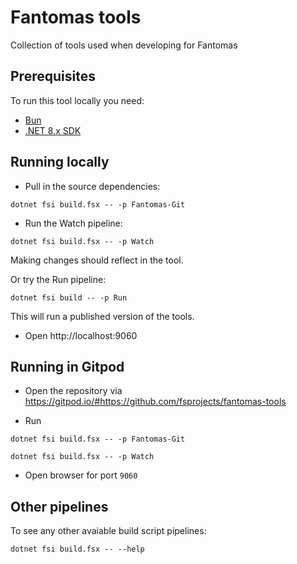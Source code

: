 # Fantomas tools

Collection of tools used when developing for Fantomas

## Prerequisites

To run this tool locally you need:

* [Bun](https://bun.sh/)
* [.NET 8.x SDK](https://dotnet.microsoft.com/en-us/download/dotnet/8.0)

## Running locally

* Pull in the source dependencies:

```shell
dotnet fsi build.fsx -- -p Fantomas-Git
```

* Run the Watch pipeline:

```shell
dotnet fsi build.fsx -- -p Watch
```

Making changes should reflect in the tool.

Or try the Run pipeline:

```shell
dotnet fsi build -- -p Run
```

This will run a published version of the tools.

* Open http://localhost:9060

## Running in Gitpod

* Open the repository via https://gitpod.io/#https://github.com/fsprojects/fantomas-tools

* Run

```shell
dotnet fsi build.fsx -- -p Fantomas-Git
```

```shell
dotnet fsi build.fsx -- -p Watch
```

* Open browser for port `9060`

## Other pipelines

To see any other avaiable build script pipelines:

```shell
dotnet fsi build.fsx -- --help
```